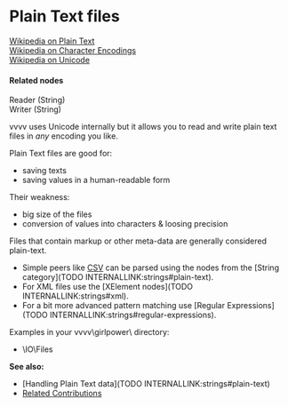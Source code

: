 # Plain Text files

<a href="http://en.wikipedia.org/wiki/Plain_text" class="extURL" target="_blank">Wikipedia on Plain Text</a>  
<a href="http://en.wikipedia.org/wiki/Character_encoding" class="extURL" target="_blank">Wikipedia on Character Encodings</a>  
<a href="http://en.wikipedia.org/wiki/Unicode" class="extURL" target="_blank">Wikipedia on Unicode</a>  
#### Related nodes
<span class="node">Reader (String)</span>  
<span class="node">Writer (String)</span>  



vvvv uses Unicode internally but it allows you to read and write plain text files in *any* encoding you like.   

Plain Text files are good for:  
* saving texts  
* saving values in a human-readable form  

Their weakness:  
* big size of the files  
* conversion of values into characters & loosing precision  

Files that contain markup or other meta-data are generally considered plain-text.   

* Simple peers like <a href="http://en.wikipedia.org/wiki/Comma-separated_values" class="extURL" target="_blank">CSV</a> can be parsed using the nodes from the [String category](TODO INTERNALLINK:strings#plain-text).  
* For XML files use the [XElement nodes](TODO INTERNALLINK:strings#xml).  
* For a bit more advanced pattern matching use [Regular Expressions](TODO INTERNALLINK:strings#regular-expressions).  

Examples in your vvvv\girlpower\ directory:  
* \IO\Files  

**See also:**  
* [Handling Plain Text data](TODO INTERNALLINK:strings#plain-text)  
* <a href="https://vvvv.org/contributions/1353+1351+2439+1352+7934+2438+1354+1355/8112+3419" class="extURL" target="_blank">Related Contributions</a>  




